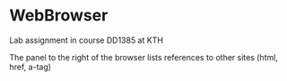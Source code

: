 # WebBrowser

Lab assignment in course DD1385 at KTH

The panel to the right of the browser lists references to other sites (html, href, a-tag)
